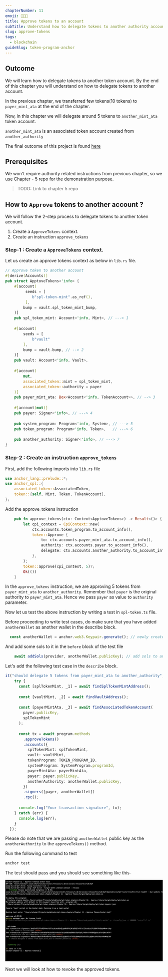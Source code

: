 ```yaml
---
chapterNumber: 11
emoji: 👩🏼‍🎨
title: Approve tokens to an account
subTitle: Understand how to delegate tokens to another authority account
slug: approve-tokens
tags:
  - blockchain
guideSlug: token-program-anchor
---
```

## Outcome

We will learn how to delegate tokens to another token account. By the end of this chapter you will understand on how to delegate tokens to another account.

In the previous chapter, we transferred few tokens(10 tokens) to `payer_mint_ata` at the end of the chapter. 

Now, in this chapter we will delegate around 5 tokens to `another_mint_ata` token account. 

`another_mint_ata` is an associated token account created from `another_authority`

The final outcome of this project is found [here](https://github.com/metablockshq/spl-token-chapters/tree/main/Chapter%2011%20-%20Approve%20Tokens)

## Prerequisites

We won't require authority related instructions from previous chapter, so we use Chapter - 5 repo for the demonstration purpose. 
> TODO: Link to chapter 5 repo

## How to `Approve` tokens to another account ?

We will follow the 2-step process to delegate tokens to another token account.

1. Create a `ApproveTokens` context.
2. Create an instruction `approve_tokens` 

### Step-1 : Create a `ApproveTokens` context.

Let us create an approve tokens context as below in `lib.rs` file.

```rust
// Approve token to another account
#[derive(Accounts)]
pub struct ApptoveTokens<'info> {
    #[account(
         seeds = [
            b"spl-token-mint".as_ref(),
         ],
        bump = vault.spl_token_mint_bump,
    )]
    pub spl_token_mint: Account<'info, Mint>, // ---> 1

    #[account(
        seeds = [
            b"vault"
        ],
        bump = vault.bump, // --> 2
    )]
    pub vault: Account<'info, Vault>,

    #[account(
        mut,
        associated_token::mint = spl_token_mint,
        associated_token::authority = payer
    )]
    pub payer_mint_ata: Box<Account<'info, TokenAccount>>, // --> 3

    #[account(mut)]
    pub payer: Signer<'info>, // ---> 4

    pub system_program: Program<'info, System>, // ---> 5
    pub token_program: Program<'info, Token>,   // ---> 6

    pub another_authority: Signer<'info>, // ---> 7
}
```

### Step-2 : Create an instruction `approve_tokens`

First, add the following imports into `lib.rs` file 

```rust
use anchor_lang::prelude::*;
use anchor_spl::{
    associated_token::AssociatedToken,
    token::{self, Mint, Token, TokenAccount},
};
```

Add the approve_tokens instruction 

```rust
    pub fn approve_tokens(ctx: Context<ApptoveTokens>) -> Result<()> {
        let cpi_context = CpiContext::new(
            ctx.accounts.token_program.to_account_info(),
            token::Approve {
                to: ctx.accounts.payer_mint_ata.to_account_info(),
                authority: ctx.accounts.payer.to_account_info(),
                delegate: ctx.accounts.another_authority.to_account_info(),
            },
        );
        token::approve(cpi_context, 5)?;
        Ok(())
    }
```

In the `approve_tokens` instruction, we are approving 5 tokens from `payer_mint_ata` to `another_authority`. Remember that `payer` is the original authority to `payer_mint_ata`. Hence we pass `payer` as value to `authority` parameter.

Now let us test the above instruction by writing a test in `spl-token.ts` file.

Before proceeding to write test cases, do make sure that you have added `anotherWallet` as another wallet in the describe block.

```typescript
  const anotherWallet = anchor.web3.Keypair.generate(); // newly created another wallet
```

And add some sols to it in the `before` block of the test file

```typescript
    await addSols(provider, anotherWallet.publicKey); // add sols to another wallet
```

Let's add the following test case in the `describe` block.

```typescript
it("should delegate 5 tokens from payer_mint_ata to another_authority", async () => {
    try {
      const [splTokenMint, _1] = await findSplTokenMintAddress();

      const [vaultMint, _2] = await findVaultAddress();

      const [payerMintAta, _3] = await findAssociatedTokenAccount(
        payer.publicKey,
        splTokenMint
      );

      const tx = await program.methods
        .approveTokens()
        .accounts({
          splTokenMint: splTokenMint,
          vault: vaultMint,
          tokenProgram: TOKEN_PROGRAM_ID,
          systemProgram: SystemProgram.programId,
          payerMintAta: payerMintAta,
          payer: payer.publicKey,
          anotherAuthority: anotherWallet.publicKey, 
        })
        .signers([payer, anotherWallet])
        .rpc();

      console.log("Your transaction signature", tx);
    } catch (err) {
      console.log(err);
    }
  });
```

Please do note that we are passing `anotherWallet` public key as the `anotherAuthority` to the `approveTokens()` method.

Run the following command to test

```bash
anchor test
```

The test should pass and you should see something like this-

![](./assets/approve_tokens_success.png "approve_tokens_success")

Next we will look at how to revoke the approved tokens.
